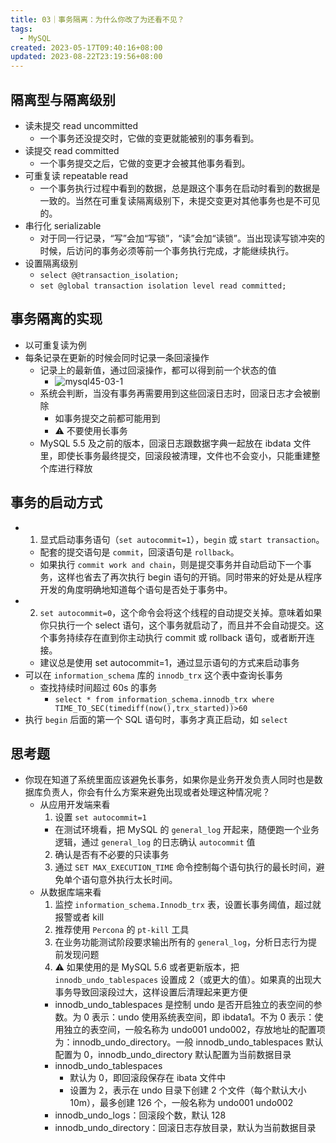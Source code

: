 ```yaml
---
title: 03｜事务隔离：为什么你改了为还看不见？
tags:
  - MySQL
created: 2023-05-17T09:40:16+08:00
updated: 2023-08-22T23:19:56+08:00
---
```


## 隔离型与隔离级别

- 读未提交 read uncommitted
  - 一个事务还没提交时，它做的变更就能被别的事务看到。
- 读提交 read committed
  - 一个事务提交之后，它做的变更才会被其他事务看到。
- 可重复读 repeatable read
  - 一个事务执行过程中看到的数据，总是跟这个事务在启动时看到的数据是一致的。当然在可重复读隔离级别下，未提交变更对其他事务也是不可见的。
- 串行化 serializable
  - 对于同一行记录，“写”会加“写锁”，“读”会加“读锁”。当出现读写锁冲突的时候，后访问的事务必须等前一个事务执行完成，才能继续执行。
- 设置隔离级别
  - `select @@transaction_isolation;`
  - `set @global transaction isolation level read committed;`

## 事务隔离的实现

- 以可重复读为例
- 每条记录在更新的时候会同时记录一条回滚操作
  - 记录上的最新值，通过回滚操作，都可以得到前一个状态的值
    - ![mysql45-03-1](https://cdn.jsdelivr.net/gh/11ze/static/images/mysql45-03-1.png)
  - 系统会判断，当没有事务再需要用到这些回滚日志时，回滚日志才会被删除
    - 如事务提交之前都可能用到
    - ⚠️ 不要使用长事务
  - MySQL 5.5 及之前的版本，回滚日志跟数据字典一起放在 ibdata 文件里，即使长事务最终提交，回滚段被清理，文件也不会变小，只能重建整个库进行释放

## 事务的启动方式

- 1. 显式启动事务语句（`set autocommit=1`），`begin` 或 `start transaction`。
  - 配套的提交语句是 `commit`，回滚语句是 `rollback`。
  - 如果执行 `commit work and chain`，则是提交事务并自动启动下一个事务，这样也省去了再次执行 begin 语句的开销。同时带来的好处是从程序开发的角度明确地知道每个语句是否处于事务中。
- 2. `set autocommit=0`，这个命令会将这个线程的自动提交关掉。意味着如果你只执行一个 select 语句，这个事务就启动了，而且并不会自动提交。这个事务持续存在直到你主动执行 commit 或 rollback 语句，或者断开连接。
  - 建议总是使用 set autocommit=1，通过显示语句的方式来启动事务
- 可以在 `information_schema` 库的 `innodb_trx` 这个表中查询长事务
  - 查找持续时间超过 60s 的事务
    - `select * from information_schema.innodb_trx where TIME_TO_SEC(timediff(now(),trx_started))>60`
- 执行 `begin` 后面的第一个 SQL 语句时，事务才真正启动，如 `select`

## 思考题

- 你现在知道了系统里面应该避免长事务，如果你是业务开发负责人同时也是数据库负责人，你会有什么方案来避免出现或者处理这种情况呢？
  - 从应用开发端来看
    1. 设置 `set autocommit=1`
      - 在测试环境看，把 MySQL 的 `general_log` 开起来，随便跑一个业务逻辑，通过 `general_log` 的日志确认 `autocommit` 值
    2. 确认是否有不必要的只读事务
    3. 通过 `SET MAX_EXECUTION_TIME` 命令控制每个语句执行的最长时间，避免单个语句意外执行太长时间。
  - 从数据库端来看
    1. 监控 `information_schema.Innodb_trx` 表，设置长事务阈值，超过就报警或者 kill
    2. 推荐使用 `Percona` 的 `pt-kill` 工具
    3. 在业务功能测试阶段要求输出所有的 `general_log`，分析日志行为提前发现问题
    4. ⚠️ 如果使用的是 MySQL 5.6 或者更新版本，把 `innodb_undo_tablespaces` 设置成 2（或更大的值）。如果真的出现大事务导致回滚段过大，这样设置后清理起来更方便
      - innodb_undo_tablespaces 是控制 undo 是否开启独立的表空间的参数。为 0 表示：undo 使用系统表空间，即 ibdata1。不为 0 表示：使用独立的表空间，一般名称为 undo001 undo002，存放地址的配置项为：innodb_undo_directory。一般 innodb_undo_tablespaces 默认配置为 0，innodb_undo_directory 默认配置为当前数据目录
      - innodb_undo_tablespaces
        - 默认为 0，即回滚段保存在 ibata 文件中
        - 设置为 2，表示在 undo 目录下创建 2 个文件（每个默认大小 10m），最多创建 126 个，一般名称为 undo001 undo002
      - innodb_undo_logs：回滚段个数，默认 128
      - innodb_undo_directory：回滚日志存放目录，默认为当前数据目录
